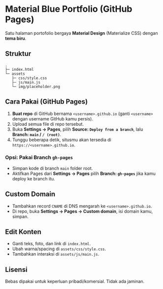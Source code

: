 
# Material Blue Portfolio (GitHub Pages)

Satu halaman portofolio bergaya **Material Design** (Materialize CSS) dengan **tema biru**.

## Struktur
```
.
├─ index.html
└─ assets
   ├─ css/style.css
   ├─ js/main.js
   └─ img/placeholder.png
```

## Cara Pakai (GitHub Pages)

1. **Buat repo** di GitHub bernama `<username>.github.io` (ganti `<username>` dengan username GitHub kamu persis).
2. Upload semua file di repo tersebut.
3. Buka **Settings → Pages**, pilih **Source: `Deploy from a branch`**, lalu **Branch: `main` / `/ (root)`**.
4. Tunggu beberapa detik, situsmu akan tersedia di `https://<username>.github.io`.

### Opsi: Pakai Branch `gh-pages`
- Simpan kode di branch `main` folder root.
- Aktifkan Pages dari **Settings → Pages** pilih **Branch: `gh-pages`** jika kamu deploy ke branch itu.

## Custom Domain
- Tambahkan record `CNAME` di DNS mengarah ke `<username>.github.io`.
- Di repo, buka **Settings → Pages → Custom domain**, isi domain kamu, simpan.

## Edit Konten
- Ganti teks, foto, dan link di `index.html`.
- Ubah warna/spacing di `assets/css/style.css`.
- Tambahkan interaksi di `assets/js/main.js`.

## Lisensi
Bebas dipakai untuk keperluan pribadi/komersial. Tidak ada jaminan.
